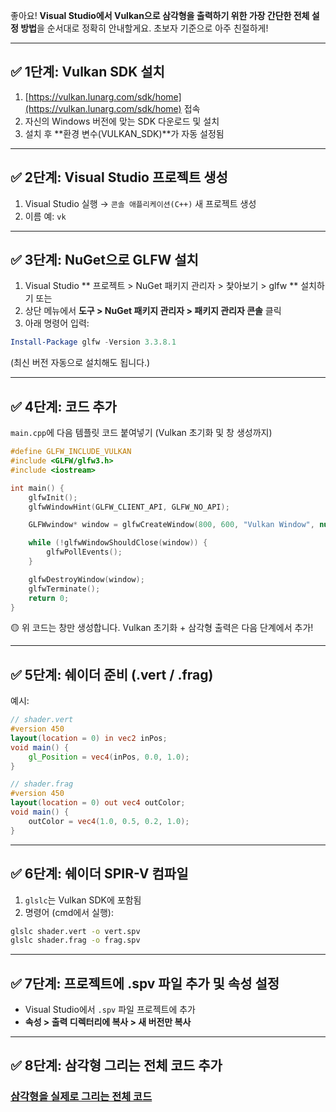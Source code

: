 좋아요! **Visual Studio에서 Vulkan으로 삼각형을 출력하기 위한 가장 간단한 전체 설정 방법**을 순서대로 정확히 안내할게요. 초보자 기준으로 아주 친절하게!

---

## ✅ 1단계: Vulkan SDK 설치

1. [https://vulkan.lunarg.com/sdk/home](https://vulkan.lunarg.com/sdk/home) 접속
2. 자신의 Windows 버전에 맞는 SDK 다운로드 및 설치
3. 설치 후 **환경 변수(VULKAN_SDK)**가 자동 설정됨

---

## ✅ 2단계: Visual Studio 프로젝트 생성

1. Visual Studio 실행 → `콘솔 애플리케이션(C++)` 새 프로젝트 생성
2. 이름 예: `vk`

---

## ✅ 3단계: NuGet으로 GLFW 설치
1. Visual Studio ** 프로젝트 > NuGet 패키지 관리자 > 찿아보기 > glfw ** 설치하기
또는 
1. 상단 메뉴에서 **도구 > NuGet 패키지 관리자 > 패키지 관리자 콘솔** 클릭
2. 아래 명령어 입력:

```powershell
Install-Package glfw -Version 3.3.8.1
```

(최신 버전 자동으로 설치해도 됩니다.)

---

## ✅ 4단계: 코드 추가

`main.cpp`에 다음 템플릿 코드 붙여넣기 (Vulkan 초기화 및 창 생성까지)

```cpp
#define GLFW_INCLUDE_VULKAN
#include <GLFW/glfw3.h>
#include <iostream>

int main() {
    glfwInit();
    glfwWindowHint(GLFW_CLIENT_API, GLFW_NO_API);

    GLFWwindow* window = glfwCreateWindow(800, 600, "Vulkan Window", nullptr, nullptr);

    while (!glfwWindowShouldClose(window)) {
        glfwPollEvents();
    }

    glfwDestroyWindow(window);
    glfwTerminate();
    return 0;
}
```

🟡 위 코드는 창만 생성합니다. Vulkan 초기화 + 삼각형 출력은 다음 단계에서 추가!

---

## ✅ 5단계: 쉐이더 준비 (.vert / .frag)

예시:
```glsl
// shader.vert
#version 450
layout(location = 0) in vec2 inPos;
void main() {
    gl_Position = vec4(inPos, 0.0, 1.0);
}
```

```glsl
// shader.frag
#version 450
layout(location = 0) out vec4 outColor;
void main() {
    outColor = vec4(1.0, 0.5, 0.2, 1.0);
}
```

---

## ✅ 6단계: 쉐이더 SPIR-V 컴파일

1. `glslc`는 Vulkan SDK에 포함됨
2. 명령어 (cmd에서 실행):

```bash
glslc shader.vert -o vert.spv
glslc shader.frag -o frag.spv
```

---

## ✅ 7단계: 프로젝트에 .spv 파일 추가 및 속성 설정

- Visual Studio에서 `.spv` 파일 프로젝트에 추가
- **속성 > 출력 디렉터리에 복사 > 새 버전만 복사**

---

## ✅ 8단계: 삼각형 그리는 전체 코드 추가

### **[삼각형을 실제로 그리는 전체 코드](https://vulkan-tutorial.com/code/17_swap_chain_recreation.cpp)**
